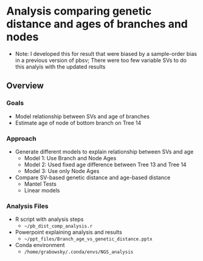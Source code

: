 # Analysis comparing genetic distance and ages of branches and nodes
* Note: I developed this for result that were biased by a sample-order bias \
in a previous version of pbsv; There were too few variable SVs to do \
this analyis with the updated results

## Overview
### Goals
* Model relationship between SVs and age of branches
* Estimate age of node of bottom branch on Tree 14
### Approach
* Generate different models to explain relationship between SVs and age
  * Model 1: Use Branch and Node Ages
  * Model 2: Used fixed age difference between Tree 13 and Tree 14
  * Model 3: Use only Node Ages
* Compare SV-based genetic distance and age-based distance
  * Mantel Tests
  * Linear models
### Analysis Files
* R script with analysis steps
  * `~/pb_dist_comp_analysis.r`
* Powerpoint explaining analysis and results
  * `~/ppt_files/Branch_age_vs_genetic_distance.pptx`
* Conda environment
  * `/home/grabowsky/.conda/envs/NGS_analysis`
 
